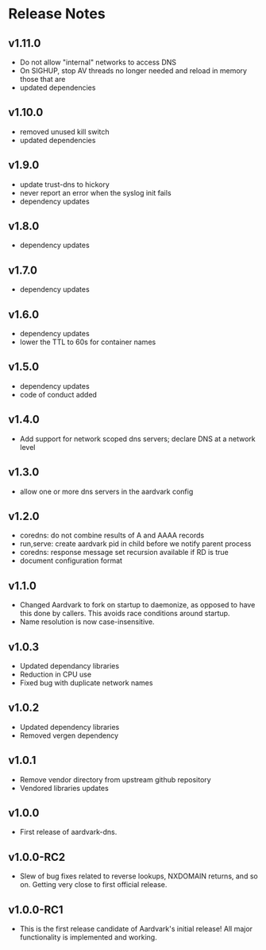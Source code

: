 # Release Notes

## v1.11.0
* Do not allow "internal" networks to access DNS
* On SIGHUP, stop AV threads no longer needed and reload in memory those that are 
* updated dependencies

## v1.10.0
* removed unused kill switch
* updated dependencies

## v1.9.0
* update trust-dns to hickory
* never report an error when the syslog init fails
* dependency updates

## v1.8.0
* dependency updates

## v1.7.0
* dependency updates

## v1.6.0
* dependency updates
* lower the TTL to 60s for container names

## v1.5.0
* dependency updates
* code of conduct added

## v1.4.0
* Add support for network scoped dns servers; declare DNS at a network level

## v1.3.0
* allow one or more dns servers in the aardvark config

## v1.2.0
* coredns: do not combine results of A and AAAA records
* run,serve: create aardvark pid in child before we notify parent process
* coredns: response message set recursion available if RD is true
* document configuration format

## v1.1.0
* Changed Aardvark to fork on startup to daemonize, as opposed to have this done by callers. This avoids race conditions around startup.
* Name resolution is now case-insensitive.

## v1.0.3
* Updated dependancy libraries
* Reduction in CPU use
* Fixed bug with duplicate network names

## v1.0.2
* Updated dependency libraries
* Removed vergen dependency

## v1.0.1
- Remove vendor directory from upstream github repository
- Vendored libraries updates

## v1.0.0
- First release of aardvark-dns.

## v1.0.0-RC2
- Slew of bug fixes related to reverse lookups, NXDOMAIN returns, and so on. Getting very close to first official release.

## v1.0.0-RC1
- This is the first release candidate of Aardvark's initial release! All major functionality is implemented and working.
